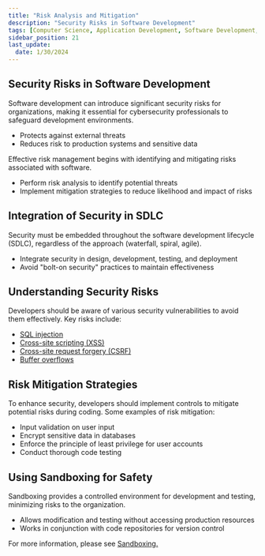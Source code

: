 ```yaml
---
title: "Risk Analysis and Mitigation"
description: "Security Risks in Software Development"
tags: [Computer Science, Application Development, Software Development, Application Security]
sidebar_position: 21
last_update:
  date: 1/30/2024
---
```



## Security Risks in Software Development  

Software development can introduce significant security risks for organizations, making it essential for cybersecurity professionals to safeguard development environments.

- Protects against external threats
- Reduces risk to production systems and sensitive data

Effective risk management begins with identifying and mitigating risks associated with software.

- Perform risk analysis to identify potential threats
- Implement mitigation strategies to reduce likelihood and impact of risks

## Integration of Security in SDLC  

Security must be embedded throughout the software development lifecycle (SDLC), regardless of the approach (waterfall, spiral, agile).

- Integrate security in design, development, testing, and deployment
- Avoid "bolt-on security" practices to maintain effectiveness

## Understanding Security Risks  

Developers should be aware of various security vulnerabilities to avoid them effectively. Key risks include:

- [SQL injection](/docs/005-Cybersecurity/012-List-of-Attacks/006-Injection-Attacks.md)
- [Cross-site scripting (XSS)](/docs/005-Cybersecurity/012-List-of-Attacks/099-Other-Attacks.md)
- [Cross-site request forgery (CSRF)](/docs/005-Cybersecurity/012-List-of-Attacks/099-Other-Attacks.md)
- [Buffer overflows](/docs/005-Cybersecurity/012-List-of-Attacks/015-Overflow-Attacks.md)

## Risk Mitigation Strategies  

To enhance security, developers should implement controls to mitigate potential risks during coding. Some examples of risk mitigation:

- Input validation on user input
- Encrypt sensitive data in databases
- Enforce the principle of least privilege for user accounts
- Conduct thorough code testing

## Using Sandboxing for Safety  

Sandboxing provides a controlled environment for development and testing, minimizing risks to the organization.

- Allows modification and testing without accessing production resources
- Works in conjunction with code repositories for version control

For more information, please see [Sandboxing.](/docs/023-Computer-Science/019-Software-Security/010-Application-Security.md#sandboxing)